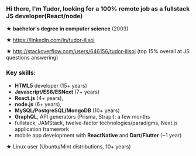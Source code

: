 

<!--
**tudorilisoi/tudorilisoi** is a ✨ _special_ ✨ repository because its `README.md` (this file) appears on your GitHub profile.

Here are some ideas to get you started:

- 🔭 I’m currently working on ...
- 🌱 I’m currently learning ...
- 👯 I’m looking to collaborate on ...
- 🤔 I’m looking for help with ...
- 💬 Ask me about ...
- 📫 How to reach me: ...
- 😄 Pronouns: ...
- ⚡ Fun fact: ...
-->

### Hi there, I'm Tudor, looking for a 100% remote job as a fullstack JS developer(React/node)

★ **bachelor's degree in computer science** (2003)

★ https://linkedin.com/in/tudor-ilisoi

★ http://stackoverflow.com/users/646156/tudor-ilisoi (top 15% overall at JS questions answering)

### Key skills:

- **HTML5** developer (15+ years)
- **Javascript/ES6/ESNext** (7+ years)
- **React.js** (4+ years),
- **node.js** (6+ years),
- **MySQL/PostgreSQL/MongoDB** (10+ years)
- **GraphQL**, API generators (Prisma, Strapi): a few months
- fullstack, JAMStack, twelve-factor technologies/paradigms, Next.js application framework
- mobile app development with **ReactNative** and **Dart/Flutter** (~1 year)

★ Linux user (Ubuntu/Mint distributions, 10+ years)
